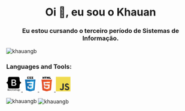 <h1 align="center">Oi 👋, eu sou o Khauan</h1>
<h3 align="center">Eu estou cursando o terceiro período de Sistemas de Informação.</h3>

<p align="left"> <img src="https://komarev.com/ghpvc/?username=khauangb&label=Profile%20views&color=0e75b6&style=flat" alt="khauangb" /> </p>


<h3 align="left">Languages and Tools:</h3>
<p align="left"> <a href="https://getbootstrap.com" target="_blank"> <img src="https://raw.githubusercontent.com/devicons/devicon/master/icons/bootstrap/bootstrap-plain-wordmark.svg" alt="bootstrap" width="40" height="40"/> </a> <a href="https://www.w3schools.com/css/" target="_blank"> <img src="https://raw.githubusercontent.com/devicons/devicon/master/icons/css3/css3-original-wordmark.svg" alt="css3" width="40" height="40"/> </a> <a href="https://www.w3.org/html/" target="_blank"> <img src="https://raw.githubusercontent.com/devicons/devicon/master/icons/html5/html5-original-wordmark.svg" alt="html5" width="40" height="40"/> </a> <a href="https://developer.mozilla.org/en-US/docs/Web/JavaScript" target="_blank"> <img src="https://raw.githubusercontent.com/devicons/devicon/master/icons/javascript/javascript-original.svg" alt="javascript" width="40" height="40"/> </a> </p>

<p><img align="left" src="https://github-readme-stats.vercel.app/api/top-langs?username=khauangb&show_icons=true&locale=en&layout=compact" alt="khauangb" /></p>

<p>&nbsp;<img align="center" src="https://github-readme-stats.vercel.app/api?username=khauangb&show_icons=true&locale=en" alt="khauangb" /></p>
